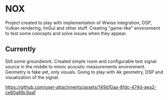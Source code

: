 # NOX
Project created to play with implementation of Wwise integration, DSP, Vulkan rendering, ImGui and other stuff. Creating "game-like" environment to test some concepts and solve issues when they appear.

## Currently
Still some groundwork. Created simple room and configurable test signal source in the middle to mimic acoustic measurements environment. Geometry is fake yet, only visuals.
Going to play with Ak geometry, DSP and visualization of the signal.

https://github.com/user-attachments/assets/149d10aa-8fdc-474d-aea2-ce60a88c9aaf
